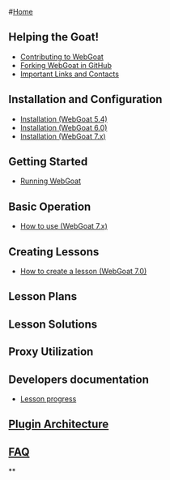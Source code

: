 #[Home](https://github.com/WebGoat/WebGoat-Legacy/wiki)

## Helping the Goat!
 - [Contributing to WebGoat](https://github.com/WebGoat/WebGoat/wiki/Contributing-to-WebGoat)
 - [Forking WebGoat in GitHub](https://github.com/WebGoat/WebGoat/wiki/Forking-WebGoat-in-GitHub)
 - [Important Links and Contacts](https://github.com/WebGoat/WebGoat/wiki/Important-Links-and-Contacts)

## Installation and Configuration
 * [Installation (WebGoat 5.4)](https://github.com/WebGoat/WebGoat/wiki/Installation-(WebGoat-5.4))
 * [Installation (WebGoat 6.0)](https://github.com/WebGoat/WebGoat/wiki/Installation-(WebGoat-6.x))
 * [Installation (WebGoat 7.x)](https://github.com/WebGoat/WebGoat/wiki/Installation-(WebGoat-7))

## Getting Started
 * [Running WebGoat](https://github.com/WebGoat/WebGoat/wiki/Running-WebGoat)

## Basic Operation
 * [How to use (WebGoat 7.x)](https://github.com/WebGoat/WebGoat/wiki/How-to-use-(WebGoat-7.x))

## Creating Lessons
 * [How to create a lesson (WebGoat 7.0)](https://github.com/WebGoat/WebGoat/wiki/How-to-create-lesson-(WebGoat-7.0))

## Lesson Plans

## Lesson Solutions

## Proxy Utilization

## Developers documentation
 * [Lesson progress](https://github.com/WebGoat/WebGoat/wiki/lesson-progress)

## [Plugin Architecture](https://github.com/WebGoat/WebGoat/wiki/Plugin-Architecture)

## [FAQ](https://github.com/WebGoat/WebGoat/wiki/FAQ)
**